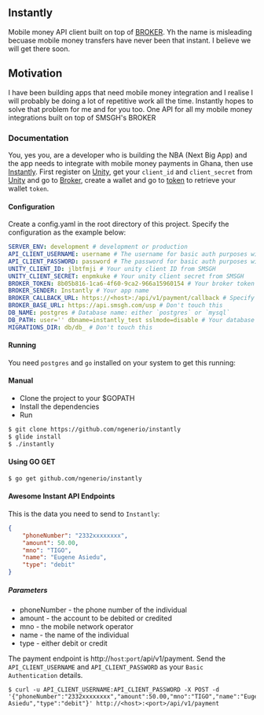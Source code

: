 ## Instantly

Mobile money API client built on top of [BROKER](http://developers.smsgh.com/documentations/unity/broker). Yh the name is misleading becuase mobile money transfers have never been that instant. I believe we will get there soon.

## Motivation

I have been building apps that need mobile money integration and I realise I will probably be doing a lot of repetitive work all the time. Instantly hopes to solve that problem for me and for you too. One API for all my mobile money integrations built on top of SMSGH's BROKER


### Documentation

You, yes you, are a developer who is building the NBA (Next Big App) and the app needs to integrate with mobile money payments in Ghana, then use [Instantly](https://github.com/ngenerio/instantly). First register on [Unity](https://unity.smsgh.com), get your `client_id` and `client_secret` from [Unity](https://unity.smsgh.com/account/api-accounts) and go to [Broker](https://apps.smsgh.com/broker/), create a wallet and go to [token](https://apps.smsgh.com/broker/apitokens) to retrieve your wallet `token`.


#### Configuration

Create a config.yaml in the root directory of this project. Specify the configuration as the example below:

```yaml
SERVER_ENV: development # development or production
API_CLIENT_USERNAME: username # The username for basic auth purposes with instantly api server
API_CLIENT_PASSWORD: password # The password for basic auth purposes with instantly api server
UNITY_CLIENT_ID: jlbtfmji # Your unity client ID from SMSGH
UNITY_CLIENT_SECRET: enpmkuke # Your unity client secret from SMSGH
BROKER_TOKEN: 8b05b816-1ca6-4f60-9ca2-966a15960154 # Your broker token from broker
BROKER_SENDER: Instantly # Your app name
BROKER_CALLBACK_URL: https://<host>:/api/v1/payment/callback # Specify host as the url this app has been hosted at
BROKER_BASE_URL: https://api.smsgh.com/usp # Don't touch this
DB_NAME: postgres # Database name: either `postgres` or `mysql`
DB_PATH: user='' dbname=instantly_test sslmode=disable # Your database connection url
MIGRATIONS_DIR: db/db_ # Don't touch this
```


#### Running

You need `postgres` and `go` installed on your system to get this running:

#### Manual
- Clone the project to your $GOPATH
- Install the dependencies
- Run

```bash
$ git clone https://github.com/ngenerio/instantly
$ glide install
$ ./instantly
```

#### Using GO GET


```bash
$ go get github.com/ngenerio/instantly
```

#### Awesome Instant API Endpoints

This is the data you need to send to `Instantly`:

```json
{
    "phoneNumber": "2332xxxxxxxx",
    "amount": 50.00,
    "mno": "TIGO",
    "name": "Eugene Asiedu",
    "type": "debit"
}
```

##### Parameters
- phoneNumber - the phone number of the individual
- amount - the account to be debited or credited
- mno - the mobile network operator
- name - the name of the individual
- type - either debit or credit


The payment endpoint is http://`host`:`port`/api/v1/payment. Send the `API_CLIENT_USERNAME` and `API_CLIENT_PASSWORD` as your `Basic Authentication` details.


```curl
$ curl -u API_CLIENT_USERNAME:API_CLIENT_PASSWORD -X POST -d '{"phoneNumber":"2332xxxxxxxx","amount":50.00,"mno":"TIGO","name":"Eugene Asiedu","type":"debit"}' http://<host>:<port>/api/v1/payment
```


